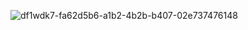 ![df1wdk7-fa62d5b6-a1b2-4b2b-b407-02e737476148](https://github.com/zelhajou/zelhajou/assets/39954629/7774ba2d-1741-4dcd-b8d4-1d6bdcb64d40)


<!-- 


![8hr60jort3w91](https://github.com/zelhajou/zelhajou/assets/39954629/944666c7-2cad-4684-af3b-e2ac787d2091)
-->


<!--
![Top Langs](https://github-readme-stats.vercel.app/api/top-langs/?username=zelhajou&hide_progress=compact&layout=compact)
-->
<!--
**zelhajou/zelhajou** is a ✨ _special_ ✨ repository because its `README.md` (this file) appears on your GitHub profile.

Here are some ideas to get you started:

- 🔭 I’m currently working on ...
- 🌱 I’m currently learning ...
- 👯 I’m looking to collaborate on ...
- 🤔 I’m looking for help with ...
- 💬 Ask me about ...
- 📫 How to reach me: ...
- 😄 Pronouns: ...
- ⚡ Fun fact: ...
-->
